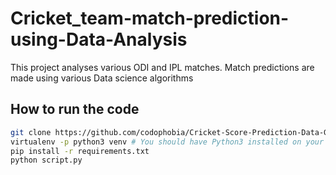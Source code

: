 # Cricket_team-match-prediction-using-Data-Analysis
This project analyses various ODI and IPL matches. Match predictions are made using various Data science algorithms

## How to run the code

```bash
git clone https://github.com/codophobia/Cricket-Score-Prediction-Data-Generator.git
virtualenv -p python3 venv # You should have Python3 installed on your system
pip install -r requirements.txt
python script.py
```
